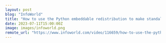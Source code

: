 ```yaml
---
layout: post
blog: "InfoWorld"
title: "How to use the Python embeddable redistribution to make standalone apps"
date: 2023-07-11T15:00:00Z
image: images/infoworld.png
remote_url: "https://www.infoworld.com/video/116659/how-to-use-the-python-embeddable-redistribution-to-make-standalone-apps#tk.rss_applicationdevelopment"
---
```

